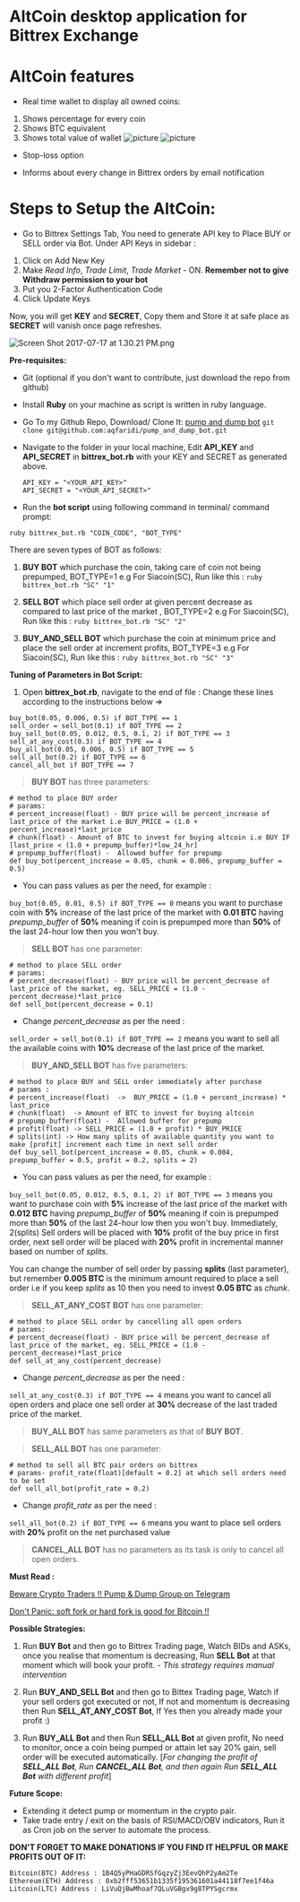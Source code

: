 # AltCoin desktop application for Bittrex Exchange

# AltCoin features
* Real time wallet to display all owned coins:
1. Shows percentage for every coin
2. Shows BTC equivalent
3. Shows total value of wallet
![picture](https://github.com/BlackOfWhite/AltCoin/blob/master/images/WalletPieChart1.png)
![picture](https://github.com/BlackOfWhite/AltCoin/blob/master/images/WalletPieChart2.png)

* Stop-loss option

* Informs about every change in Bittrex orders by email notification

# Steps to Setup the AltCoin:

* Go to Bittrex Settings Tab, You need to generate API key to Place BUY or SELL order via Bot. Under API Keys in sidebar :
1. Click on Add New Key
2. Make *Read Info*, *Trade Limit*, *Trade Market* - ON. **Remember not to give Withdraw permission to your bot**
3. Put you 2-Factor Authentication Code
4. Click Update Keys

Now, you will get **KEY** and **SECRET**, Copy them and Store it at safe place as **SECRET** will vanish once page refreshes.

![Screen Shot 2017-07-17 at 1.30.21 PM.png](https://steemitimages.com/DQmTb8v4ygvqdai46CWuFNVUsDQ3ye4MrBVfd6qzxwVPArH/Screen%20Shot%202017-07-17%20at%201.30.21%20PM.png)

**Pre-requisites:**

* Git (optional if you don't want to contribute, just download  the repo from github)
* Install **Ruby** on your machine as script is written in ruby language.


* Go To my Github Repo, Download/ Clone It: [pump and dump bot](https://github.com/aqfaridi/pump_and_dump_bot)
   `git clone git@github.com:aqfaridi/pump_and_dump_bot.git`

* Navigate to the folder in your local machine, Edit **API_KEY** and **API_SECRET** in **bittrex_bot.rb** with your KEY and SECRET as generated above.

  ```
  API_KEY = "<YOUR_API_KEY>"
  API_SECRET = "<YOUR_API_SECRET>"
  ```

* Run the **bot script** using following command in terminal/ command prompt: 

```
ruby bittrex_bot.rb "COIN_CODE", "BOT_TYPE"
```

There are seven types of BOT as follows: 

1. **BUY BOT** which purchase the coin, taking care of coin not being prepumped, BOT_TYPE=1
      e.g For Siacoin(SC), Run like this : `ruby bittrex_bot.rb "SC" "1"`

2. **SELL BOT** which place sell order at given percent decrease as compared to last price of the market , BOT_TYPE=2
      e.g For Siacoin(SC), Run like this : `ruby bittrex_bot.rb "SC" "2"`

3. **BUY_AND_SELL BOT** which purchase the coin at minimum price and place the sell order at increment profits, BOT_TYPE=3
      e.g For Siacoin(SC), Run like this : `ruby bittrex_bot.rb "SC" "3"`


**Tuning of Parameters in Bot Script:**

1. Open **bittrex_bot.rb**, navigate to the end of file :  Change these lines according to the instructions below => 

```
buy_bot(0.05, 0.006, 0.5) if BOT_TYPE == 1
sell_order = sell_bot(0.1) if BOT_TYPE == 2
buy_sell_bot(0.05, 0.012, 0.5, 0.1, 2) if BOT_TYPE == 3
sell_at_any_cost(0.3) if BOT_TYPE == 4
buy_all_bot(0.05, 0.006, 0.5) if BOT_TYPE == 5
sell_all_bot(0.2) if BOT_TYPE == 6
cancel_all_bot if BOT_TYPE == 7
```



> **BUY BOT** has three parameters:


```
# method to place BUY order
# params: 
# percent_increase(float) - BUY price will be percent_increase of last_price of the market i.e BUY_PRICE = (1.0 + percent_increase)*last_price
# chunk(float) - Amount of BTC to invest for buying altcoin i.e BUY IF [last_price < (1.0 + prepump_buffer)*low_24_hr]
# prepump_buffer(float) -  Allowed buffer for prepump
def buy_bot(percent_increase = 0.05, chunk = 0.006, prepump_buffer = 0.5)
```

* You can pass values as per the need, for example :

`buy_bot(0.05, 0.01, 0.5) if BOT_TYPE == 0`  means you want to purchase coin with **5%** increase of the last price of the market with **0.01 BTC** having *prepump_buffer* of **50%** meaning if coin is prepumped more than **50%** of the last 24-hour low then you won't buy. 

> **SELL BOT** has one parameter:

```
# method to place SELL order
# params:
# percent_decrease(float) - BUY price will be percent_decrease of last_price of the market, eg. SELL_PRICE = (1.0 - percent_decrease)*last_price
def sell_bot(percent_decrease = 0.1)
```

* Change *percent_decrease* as per the need : 

`sell_order = sell_bot(0.1) if BOT_TYPE == 2` means you want to sell all the available coins with **10%** decrease of the last price of the market.


> **BUY_AND_SELL BOT** has five parameters:

```
# method to place BUY and SELL order immediately after purchase
# params :
# percent_increase(float)  ->  BUY_PRICE = (1.0 + percent_increase) * last_price
# chunk(float)  -> Amount of BTC to invest for buying altcoin
# prepump_buffer(float) -  Allowed buffer for prepump
# profit(float) -> SELL_PRICE = (1.0 + profit) * BUY_PRICE
# splits(int) -> How many splits of available quantity you want to make [profit] increment each time in next sell order
def buy_sell_bot(percent_increase = 0.05, chunk = 0.004, prepump_buffer = 0.5, profit = 0.2, splits = 2)

```
* You can pass values as per the need, for example :

`buy_sell_bot(0.05, 0.012, 0.5, 0.1, 2) if BOT_TYPE == 3` means you want to purchase coin with **5%** increase of the last price of the market with **0.012 BTC** having *prepump_buffer* of **50%** meaning if coin is prepumped more than **50%** of the last 24-hour low then you won't buy. Immediately, 2(splits) Sell orders will be placed with **10%** profit of the buy price in first order, next sell order will be placed with **20%** profit in incremental manner based on number of *splits*.

You can change the number of sell order by passing **splits** (last parameter), but remember **0.005 BTC** is the minimum amount required to place a sell order i.e if you keep *splits* as 10 then you need to invest **0.05 BTC** as *chunk*.


> **SELL_AT_ANY_COST BOT** has one parameter:

```
# method to place SELL order by cancelling all open orders
# params:
# percent_decrease(float) - BUY price will be percent_decrease of last_price of the market, eg. SELL_PRICE = (1.0 - percent_decrease)*last_price
def sell_at_any_cost(percent_decrease)
```
* Change *percent_decrease* as per the need : 

`sell_at_any_cost(0.3) if BOT_TYPE == 4` means you want to cancel all open orders and place one sell order at **30%** decrease of the last traded price of the market.

> **BUY_ALL BOT** has same parameters as that of **BUY BOT**.

> **SELL_ALL BOT** has one parameter: 
```
# method to sell all BTC pair orders on bittrex
# params- profit_rate(float)[default = 0.2] at which sell orders need to be set
def sell_all_bot(profit_rate = 0.2)
```
* Change *profit_rate* as per the need : 

`sell_all_bot(0.2) if BOT_TYPE == 6` means you want to place sell orders with **20%** profit on the net purchased value

> **CANCEL_ALL BOT** has no parameters as its task is only to cancel all open orders.


**Must Read :**

[Beware Crypto Traders !! Pump & Dump Group on Telegram](https://steemit.com/cryptocurrency/@aqfaridi/beware-crypto-traders-pump-and-dump-group-on-telegram)

[Don't Panic: soft fork or hard fork is good for Bitcoin !!](https://steemit.com/bitcoin/@aqfaridi/don-t-panic-just-hodl-august-1-soft-fork-or-hard-fork-is-good-for-bitcoin)

**Possible Strategies:**

1. Run **BUY Bot** and then go to Bittrex Trading page, Watch BIDs and ASKs, once you realise that momentum is decreasing, Run **SELL Bot** at that moment which will book your profit.  - *This strategy requires manual intervention*

2. Run **BUY_AND_SELL Bot** and then go to Bittex Trading page, Watch if your sell orders got executed or not, If not and momentum is decreasing then Run **SELL_AT_ANY_COST Bot**, If Yes then you already made your profit :)

3. Run **BUY_ALL Bot** and then Run **SELL_ALL Bot** at given profit, No need to monitor, once a coin being pumped or attain let say 20% gain, sell order will be executed automatically. [*For changing the profit of **SELL_ALL Bot**, Run **CANCEL_ALL Bot**, and then again  Run **SELL_ALL Bot** with different profit*]

**Future Scope:**

* Extending it detect pump or momentum in the crypto pair.
* Take trade entry / exit on the basis of RSI/MACD/OBV indicators, Run it as Cron job on the server to automate the process.

**DON'T FORGET TO MAKE DONATIONS IF YOU FIND IT HELPFUL OR MAKE PROFITS OUT OF IT:**

```
Bitcoin(BTC) Address : 1B4Q5yPHaGDRSfGqzyZj3EevQhP2yAm2Te
Ethereum(ETH) Address : 0xb2fff53651b1335f195361601a44118f7ee1f46a
Litcoin(LTC) Address : LiVuQjBwMhoaf7QLuVGBgx9g8TPYSgcrmx
```
